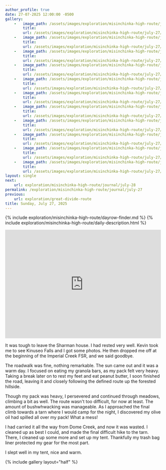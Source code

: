 ```yaml
---
author_profile: true
date: 27-07-2025 12:00:00 -0500
gallery: 
    -   image_path: /assets/images/exploration/misinchinka-high-route/july-27/small/9510.jpg
        title: 
        url: /assets/images/exploration/misinchinka-high-route/july-27/large/9510.jpg
    -   image_path: /assets/images/exploration/misinchinka-high-route/july-27/small/9511.jpg
        title: 
        url: /assets/images/exploration/misinchinka-high-route/july-27/large/9511.jpg
    -   image_path: /assets/images/exploration/misinchinka-high-route/july-27/small/9512.jpg
        title: 
        url: /assets/images/exploration/misinchinka-high-route/july-27/large/9512.jpg
    -   image_path: /assets/images/exploration/misinchinka-high-route/july-27/small/9513.jpg
        title: 
        url: /assets/images/exploration/misinchinka-high-route/july-27/large/9513.jpg
    -   image_path: /assets/images/exploration/misinchinka-high-route/july-27/small/9514.jpg
        title: 
        url: /assets/images/exploration/misinchinka-high-route/july-27/large/9514.jpg
    -   image_path: /assets/images/exploration/misinchinka-high-route/july-27/small/9515.jpg
        title: 
        url: /assets/images/exploration/misinchinka-high-route/july-27/large/9515.jpg
    -   image_path: /assets/images/exploration/misinchinka-high-route/july-27/small/9516.jpg
        title: 
        url: /assets/images/exploration/misinchinka-high-route/july-27/large/9516.jpg
    -   image_path: /assets/images/exploration/misinchinka-high-route/july-27/small/9517.jpg
        title: 
        url: /assets/images/exploration/misinchinka-high-route/july-27/large/9517.jpg
    -   image_path: /assets/images/exploration/misinchinka-high-route/july-27/small/9518.jpg
        title: 
        url: /assets/images/exploration/misinchinka-high-route/july-27/large/9518.jpg
    -   image_path: /assets/images/exploration/misinchinka-high-route/july-27/small/9519.jpg
        title: 
        url: /assets/images/exploration/misinchinka-high-route/july-27/large/9519.jpg
    -   image_path: /assets/images/exploration/misinchinka-high-route/july-27/small/9520.jpg
        title: 
        url: /assets/images/exploration/misinchinka-high-route/july-27/large/9520.jpg
layout: single
next:
    url: exploration/misinchinka-high-route/journal/july-28
permalink: /exploration/misinchinka-high-route/journal/july-27
previous:
    url: exploration/great-divide-route
title: Sunday, July 27, 2025
---
```

{% include exploration/misinchinka-high-route/dayrow-finder.md %}
{% include exploration/misinchinka-high-route/daily-description.html %}

<iframe width="100%" height="350px" frameborder="0" allowfullscreen src="https://caltopo.com/m/J7GTMLH"></iframe>

It was tough to leave the Sharman house. I had rested very well. Kevin took me to see Kinuseo Falls and I got some photos. He then dropped me off at the beginning of the Imperial Creek FSR, and we said goodbye.

The roadwalk was fine, nothing remarkable. The sun came out and it was a warm day. I focused on eating my granola bars, as my pack felt very heavy. Taking a break later on to rest my feet and eat peanut butter, I soon finished the road, leaving it and closely following the defined route up the forested hillside.

Though my pack was heavy, I persevered and continued through meadows, climbing a bit as well. The route wasn't too difficult, for now at least. The amount of bushwhwacking was manageable. As I approached the final climb towards a tarn where I would camp for the night, I discovered my olive oil had spilled all over my pack! What a mess!

I had carried it all the way from Dome Creek, and now it was wasted. I cleaned up as best I could, and made the final difficult hike to the tarn. There, I cleaned up some more and set up my tent. Thankfully my trash bag liner protected my gear for the most part.

I slept well in my tent, nice and warm.

{% include gallery layout="half" %}